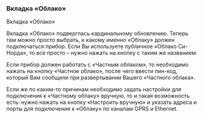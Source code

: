 ### Вкладка «Облако»

Вкладка «Облако»

Вкладка «Облако» подверглась кардинальному обновлению. Теперь там можно просто выбрать, к какому именно «Облаку» должен подключаться прибор. Если Вы используете публичное «Облако Си-Норда», то все просто – нужно нажать на кнопку с таким же названием.

Если прибор должен работать с «Частным облаком», то необходимо нажать на кнопку «Частное облако», после чего ввести пин-код, который Вам сообщили при развертывании Вашего «Частного облака».

Если же по каким-то причинам необходимо задать настройки для подключения к «Частному облаку» вручную, то и такая возможность есть: нужно нажать на кнопку «Настроить вручную» и указать адреса и порты для подключения к «Облаку» по каналам GPRS и Ethernet.
